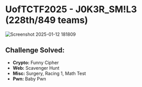 # UofTCTF2025 - J0K3R_SM!L3 (228th/849 teams)

![Screenshot 2025-01-12 181809](https://github.com/user-attachments/assets/1bc1c8c1-bd10-4b6b-b872-30ae72bc772b)

## Challenge Solved:
- **Crypto:** Funny Cipher
- **Web:** Scavenger Hunt
- **Misc:** Surgery, Racing 1, Math Test
- **Pwn:** Baby Pwn
  
